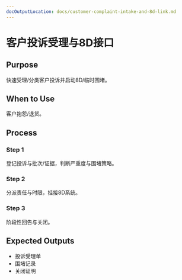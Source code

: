 ```yaml
---
docOutputLocation: docs/customer-complaint-intake-and-8d-link.md
---
```


# 客户投诉受理与8D接口

## Purpose

快速受理/分类客户投诉并启动8D/临时围堵。

## When to Use

客户抱怨/退货。

## Process

### Step 1

登记投诉与批次/证据，判断严重度与围堵策略。

### Step 2

分派责任与时限，挂接8D系统。

### Step 3

阶段性回告与关闭。

## Expected Outputs

- 投诉受理单
- 围堵记录
- 关闭证明
